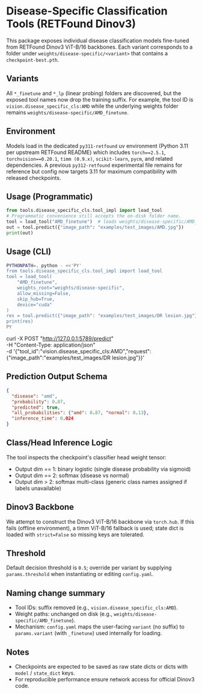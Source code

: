 # Disease-Specific Classification Tools (RETFound Dinov3)

This package exposes individual disease classification models fine-tuned from
RETFound Dinov3 ViT-B/16 backbones. Each variant corresponds to a folder under
`weights/disease-specific/<variant>` that contains a `checkpoint-best.pth`.

## Variants
All `*_finetune` and `*_lp` (linear probing) folders are discovered, but the
exposed tool names now drop the training suffix. For example, the tool ID is
`vision.disease_specific_cls:AMD` while the underlying weights folder remains
`weights/disease-specific/AMD_finetune`.

## Environment
Models load in the dedicated `py311-retfound` uv environment (Python 3.11 per
upstream RETFound README) which includes `torch==2.5.1`, `torchvision==0.20.1`,
`timm (0.9.x)`, `scikit-learn`, `pycm`, and related dependencies. A previous
`py312-retfound` experimental file remains for reference but config now targets
3.11 for maximum compatibility with released checkpoints.

## Usage (Programmatic)
```python
from tools.disease_specific_cls.tool_impl import load_tool
# Programmatic convenience still accepts the on-disk folder name.
tool = load_tool("AMD_finetune")  # loads weights/disease-specific/AMD_finetune/checkpoint-best.pth
out = tool.predict({"image_path": "examples/test_images/AMD.jpg"})
print(out)
```

## Usage (CLI)
```bash
PYTHONPATH=. python - <<'PY'
from tools.disease_specific_cls.tool_impl import load_tool
tool = load_tool(
    "AMD_finetune",
    weights_root="weights/disease-specific",
    allow_missing=False,
    skip_hub=True,
    device="cuda"
)
res = tool.predict({"image_path": "examples/test_images/DR lesion.jpg"})
print(res)
PY
```

curl -X POST "http://127.0.0.1:5789/predict" \
  -H "Content-Type: application/json" \
  -d '{"tool_id":"vision.disease_specific_cls:AMD","request":{"image_path":"examples/test_images/DR lesion.jpg"}}'

## Prediction Output Schema
```json
{
  "disease": "amd",
  "probability": 0.87,
  "predicted": true,
  "all_probabilities": {"amd": 0.87, "normal": 0.13},
  "inference_time": 0.024
}
```

## Class/Head Inference Logic
The tool inspects the checkpoint's classifier head weight tensor:
- Output dim == 1: binary logistic (single disease probability via sigmoid)
- Output dim == 2: softmax (disease vs normal)
- Output dim > 2: softmax multi-class (generic class names assigned if labels unavailable)

## Dinov3 Backbone
We attempt to construct the Dinov3 ViT-B/16 backbone via `torch.hub`. If this
fails (offline environment), a timm ViT-B/16 fallback is used; state dict is
loaded with `strict=False` so missing keys are tolerated.

## Threshold
Default decision threshold is `0.5`; override per variant by supplying
`params.threshold` when instantiating or editing `config.yaml`.

## Naming change summary
- Tool IDs: suffix removed (e.g., `vision.disease_specific_cls:AMD`).
- Weight paths: unchanged on disk (e.g., `weights/disease-specific/AMD_finetune`).
- Mechanism: `config.yaml` maps the user-facing `variant` (no suffix) to
  `params.variant` (with `_finetune`) used internally for loading.

## Notes
- Checkpoints are expected to be saved as raw state dicts or dicts with
  `model` / `state_dict` keys.
- For reproducible performance ensure network access for official Dinov3 code.
